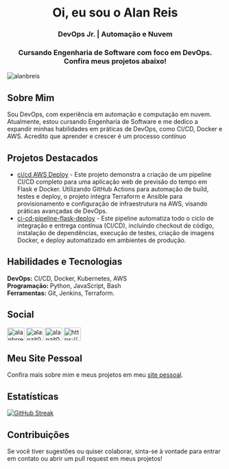 <h1 align="center">Oi, eu sou o Alan Reis</h1>
<h3 align="center">DevOps Jr. | Automação e Nuvem</h3>
<h3 align="center">Cursando Engenharia de Software com foco em DevOps. Confira meus projetos abaixo!</h3>

<p align="left"> 
  <img src="https://komarev.com/ghpvc/?username=alanbreis&label=Profile%20views&color=0e75b6&style=flat" alt="alanbreis" /> 
</p>

<h2 align="left">Sobre Mim</h2>
<p align="left">
  Sou DevOps, com experiência em automação e computação em nuvem. Atualmente, estou cursando Engenharia de Software e me dedico a expandir minhas habilidades em práticas de DevOps, como CI/CD, Docker e AWS. Acredito que aprender e crescer é um processo contínuo
</p>

<h2 align="left">Projetos Destacados</h2>
<ul>
  <li><a href="https://github.com/AlanBReis/ci-cd-aws-deploy">ci/cd AWS Deploy</a> - Este projeto demonstra a criação de um pipeline CI/CD completo para uma aplicação web de previsão do tempo em Flask e Docker. Utilizando GitHub Actions para automação de build, testes e deploy, o projeto integra Terraform e Ansible para provisionamento e configuração de infraestrutura na AWS, visando práticas avançadas de DevOps.</li>
  
  <li><a href="https://github.com/AlanBReis/ci-cd-pipeline-flask-deploy">ci-cd-pipeline-flask-deploy</a> - Este pipeline automatiza todo o ciclo de integração e entrega contínua (CI/CD), incluindo checkout de código, instalação de dependências, execução de testes, criação de imagens Docker, e deploy automatizado em ambientes de produção.</li>

  <!-- Adicione mais projetos aqui -->
</ul>

<h2 align="left">Habilidades e Tecnologias</h2>
<p align="left">
  <strong>DevOps:</strong> CI/CD, Docker, Kubernetes, AWS<br>
  <strong>Programação:</strong> Python, JavaScript, Bash<br>
  <strong>Ferramentas:</strong> Git, Jenkins, Terraform.
</p>

<h2 align="left">Social</h2>
<p align="left">
  <a href="https://linkedin.com/in/alanbrreis/" target="blank"><img align="center" src="https://raw.githubusercontent.com/rahuldkjain/github-profile-readme-generator/master/src/images/icons/Social/linked-in-alt.svg" alt="alanbrreis/" height="30" width="40" /></a>
  <a href="https://instagram.com/alanzit0x/" target="blank"><img align="center" src="https://raw.githubusercontent.com/rahuldkjain/github-profile-readme-generator/master/src/images/icons/Social/instagram.svg" alt="alanzit0x/" height="30" width="40" /></a>
  <a href="https://twitter.com/alanzit0xz" target="blank"><img align="center" src="https://raw.githubusercontent.com/rahuldkjain/github-profile-readme-generator/master/src/images/icons/Social/twitter.svg" alt="alanzit0xz" height="30" width="40" /></a>
  <a href="https://discord.com/users/nojo#0625" target="blank"><img align="center" src="https://raw.githubusercontent.com/rahuldkjain/github-profile-readme-generator/master/src/images/icons/Social/discord.svg" alt="https://discord.com/users/nojo#0625" height="30" width="40" /></a>
</p>

<h2 align="left">Meu Site Pessoal</h2>
<p align="left">
  Confira mais sobre mim e meus projetos em meu <a href="https://alanbreis.com" target="blank">site pessoal</a>.
</p>

<h2 align="left">Estatísticas</h2>
<p align="left">
  <a href="https://git.io/streak-stats"><img src="https://github-readme-streak-stats.herokuapp.com?user=AlanBReis&theme=merko&border_radius=5&locale=pt_BR" alt="GitHub Streak" /></a>
</p>

<h2 align="left">Contribuições</h2>
<p align="left">
  Se você tiver sugestões ou quiser colaborar, sinta-se à vontade para entrar em contato ou abrir um pull request em meus projetos!
</p>

